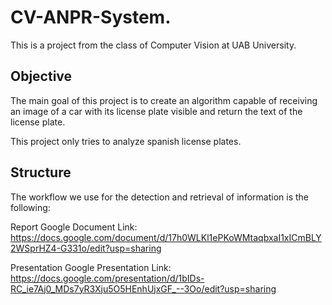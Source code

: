 # CV-ANPR-System.

This is a project from the class of Computer Vision at UAB University. 

## Objective

The main goal of this project is to create an algorithm capable of receiving <br>
an image of a car with its license plate visible and return the text of the  <br>
license plate. 

This project only tries to analyze spanish license plates.

## Structure

The workflow we use for the detection and retrieval of information is the following:



Report Google Document Link:
  https://docs.google.com/document/d/17h0WLKl1ePKoWMtaqbxaI1xICmBLY2WSprHZ4-G331o/edit?usp=sharing 

Presentation Google Presentation Link:
  https://docs.google.com/presentation/d/1bIDs-RC_ie7Aj0_MDs7yR3Xju5O5HEnhUjxGF_--3Oo/edit?usp=sharing


